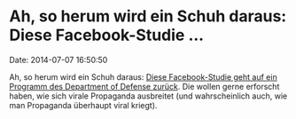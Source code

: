 Ah, so herum wird ein Schuh daraus: Diese Facebook-Studie \...
==============================================================

Date: 2014-07-07 16:50:50

Ah, so herum wird ein Schuh daraus: [Diese Facebook-Studie geht auf ein
Programm des Department of Defense
zurück](http://scgnews.com/facebooks-psychological-experiments-connected-to-department-of-defense-research-on-civil-unrest).
Die wollen gerne erforscht haben, wie sich virale Propaganda ausbreitet
(und wahrscheinlich auch, wie man Propaganda überhaupt viral kriegt).
